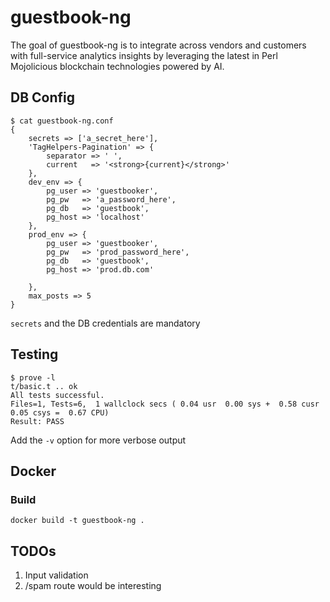 # guestbook-ng

The goal of guestbook-ng is to integrate across vendors and customers
with full-service analytics insights by leveraging the latest in Perl
Mojolicious blockchain technologies powered by AI.

## DB Config

    $ cat guestbook-ng.conf
    {
        secrets => ['a_secret_here'],
        'TagHelpers-Pagination' => {
            separator => ' ',
            current   => '<strong>{current}</strong>'
        },
        dev_env => {
            pg_user => 'guestbooker',
            pg_pw   => 'a_password_here',
            pg_db   => 'guestbook',
            pg_host => 'localhost'
        },
        prod_env => {
            pg_user => 'guestbooker',
            pg_pw   => 'prod_password_here',
            pg_db   => 'guestbook',
            pg_host => 'prod.db.com'
    
        },
        max_posts => 5
    }

`secrets` and the DB credentials are mandatory

## Testing

    $ prove -l
    t/basic.t .. ok
    All tests successful.
    Files=1, Tests=6,  1 wallclock secs ( 0.04 usr  0.00 sys +  0.58 cusr  0.05 csys =  0.67 CPU)
    Result: PASS

Add the `-v` option for more verbose output

## Docker

### Build

    docker build -t guestbook-ng .

## TODOs

1. Input validation
1. /spam route would be interesting
